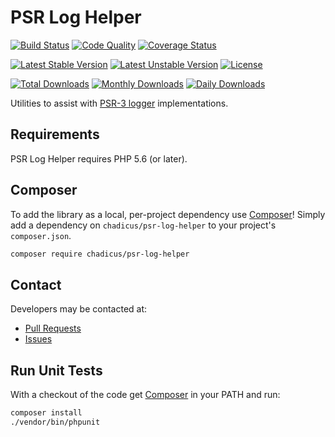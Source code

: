 PSR Log Helper
===============

[![Build Status](https://travis-ci.org/chadicus/psr-log-helper.svg?branch=master)](https://travis-ci.org/chadicus/psr-log-helper)
[![Code Quality](https://scrutinizer-ci.com/g/chadicus/psr-log-helper/badges/quality-score.png?b=master)](https://scrutinizer-ci.com/g/chadicus/psr-log-helper/?branch=master)
[![Coverage Status](https://coveralls.io/repos/github/chadicus/psr-log-helper/badge.svg?branch=master)](https://coveralls.io/github/chadicus/psr-log-helper?branch=master)

[![Latest Stable Version](https://poser.pugx.org/chadicus/psr-log-helper/v/stable)](https://packagist.org/packages/chadicus/psr-log-helper)
[![Latest Unstable Version](https://poser.pugx.org/chadicus/psr-log-helper/v/unstable)](https://packagist.org/packages/chadicus/psr-log-helper)
[![License](https://poser.pugx.org/chadicus/psr-log-helper/license)](https://packagist.org/packages/chadicus/psr-log-helper)

[![Total Downloads](https://poser.pugx.org/chadicus/psr-log-helper/downloads)](https://packagist.org/packages/chadicus/psr-log-helper)
[![Monthly Downloads](https://poser.pugx.org/chadicus/psr-log-helper/d/monthly)](https://packagist.org/packages/chadicus/psr-log-helper)
[![Daily Downloads](https://poser.pugx.org/chadicus/psr-log-helper/d/daily)](https://packagist.org/packages/chadicus/psr-log-helper)

Utilities to assist with [PSR-3 logger](https://github.com/php-fig/log) implementations.

## Requirements

PSR Log Helper requires PHP 5.6 (or later).

## Composer
To add the library as a local, per-project dependency use [Composer](http://getcomposer.org)! Simply add a dependency on `chadicus/psr-log-helper` to your project's `composer.json`.
```sh
composer require chadicus/psr-log-helper
```

## Contact
Developers may be contacted at:

 * [Pull Requests](https://github.com/chadicus/psr-log-helper/pulls)
 * [Issues](https://github.com/chadicus/psr-log-helper/issues)

## Run Unit Tests
With a checkout of the code get [Composer](http://getcomposer.org) in your PATH and run:

```sh
composer install
./vendor/bin/phpunit
